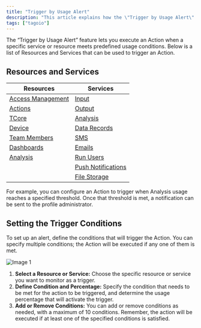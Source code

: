 ```yaml
---
title: "Trigger by Usage Alert"
description: "This article explains how the \"Trigger by Usage Alert\" feature works, lists which TagoIO resources and services can fire usage alerts, and describes how to define the conditions that trigger an action."
tags: ["tagoio"]
---
```

The “Trigger by Usage Alert” feature lets you execute an Action when a specific service or resource meets predefined usage conditions. Below is a list of Resources and Services that can be used to trigger an Action.

## Resources and Services

| Resources | Services |
|---|---|
| [Access Management](../security/access-management) | [Input](../services/data-input-service) |
| [Actions](../actions/actions) | [Output](../services/data-output-service) |
| [TCore](../services/tagocore-service) | [Analysis](../analysis/analysis-overview) |
| [Device](../devices/devices) | [Data Records](../services/data-records-service) |
| [Team Members](../account/profiles#team-members) | [SMS](../services/sms-service) |
| [Dashboards](../dashboards/creating-dashboard-tabs) | [Emails](../services/e-mail-service) |
| [Analysis](../analysis/analysis-overview) | [Run Users](../services/end-users-service) |
|  | [Push Notifications](../services/notification-service) |
|  | [File Storage](../services/file-storage-service) |

For example, you can configure an Action to trigger when Analysis usage reaches a specified threshold. Once that threshold is met, a notification can be sent to the profile administrator.

## Setting the Trigger Conditions

To set up an alert, define the conditions that will trigger the Action. You can specify multiple conditions; the Action will be executed if any one of them is met.

![Image 1](https://help.tago.io/galleryDocuments/edbsn214ff24ccfc196cb8e0cdca72300607313968f2aa62e30f90e1b7aa90a427c86a73da953243e156dc9197df04ea71d49?inline=true)

1. **Select a Resource or Service:** Choose the specific resource or service you want to monitor as a trigger.
2. **Define Condition and Percentage:** Specify the condition that needs to be met for the action to be triggered, and determine the usage percentage that will activate the trigger.
3. **Add or Remove Conditions:** You can add or remove conditions as needed, with a maximum of 10 conditions. Remember, the action will be executed if at least one of the specified conditions is satisfied.